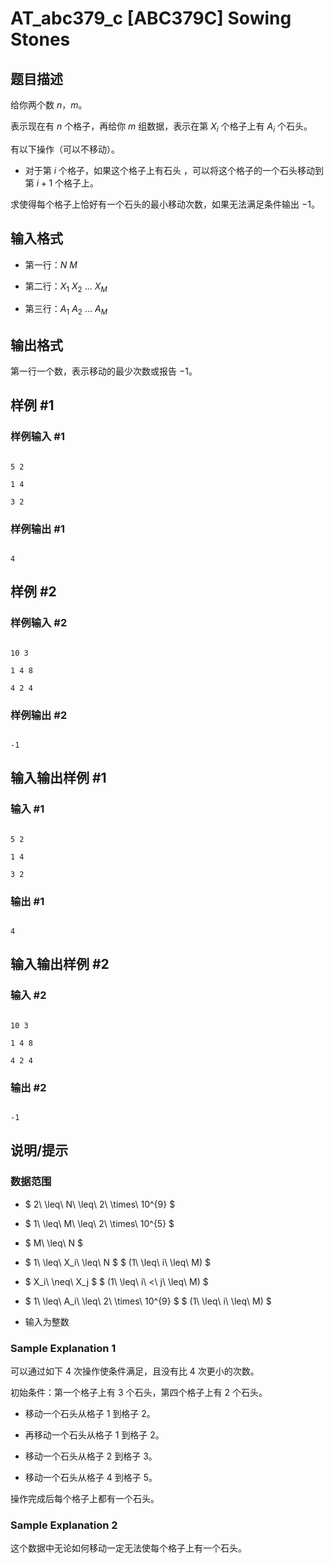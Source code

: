 # AT_abc379_c [ABC379C] Sowing Stones

## 题目描述

给你两个数 $n$，$m$。

表示现在有 $n$ 个格子，再给你 $m$ 组数据，表示在第 $X_i$ 个格子上有 $A_i$ 个石头。

有以下操作（可以不移动）。

- 对于第 $i$ 个格子，如果这个格子上有石头 ，可以将这个格子的一个石头移动到第 $i+1$ 个格子上。

求使得每个格子上恰好有一个石头的最小移动次数，如果无法满足条件输出 $-1$。

## 输入格式

- 第一行：$N$ $M$ 

- 第二行：$X_1$ $X_2$ $\ldots$ $X_M$

- 第三行：$A_1$ $A_2$ $\ldots$ $A_M$

## 输出格式

第一行一个数，表示移动的最少次数或报告 $-1$。

## 样例 #1

### 样例输入 #1

```
5 2
1 4
3 2
```

### 样例输出 #1

```
4
```

## 样例 #2

### 样例输入 #2

```
10 3
1 4 8
4 2 4
```

### 样例输出 #2

```
-1
```

## 输入输出样例 #1

### 输入 #1

```
5 2
1 4
3 2
```

### 输出 #1

```
4
```

## 输入输出样例 #2

### 输入 #2

```
10 3
1 4 8
4 2 4
```

### 输出 #2

```
-1
```

## 说明/提示

### 数据范围

- $ 2\ \leq\ N\ \leq\ 2\ \times\ 10^{9} $
- $ 1\ \leq\ M\ \leq\ 2\ \times\ 10^{5} $
- $ M\ \leq\ N $
- $ 1\ \leq\ X_i\ \leq\ N $ $ (1\ \leq\ i\ \leq\ M) $
- $ X_i\ \neq\ X_j $ $ (1\ \leq\ i\ <\ j\ \leq\ M) $
- $ 1\ \leq\ A_i\ \leq\ 2\ \times\ 10^{9} $ $ (1\ \leq\ i\ \leq\ M) $
- 输入为整数
 
### Sample Explanation 1

可以通过如下 $4$ 次操作使条件满足，且没有比 $4$ 次更小的次数。

初始条件：第一个格子上有 $3$ 个石头，第四个格子上有 $2$ 个石头。

- 移动一个石头从格子 $1$ 到格子 $2$。

- 再移动一个石头从格子 $1$ 到格子 $2$。 

- 移动一个石头从格子 $2$ 到格子 $3$。

- 移动一个石头从格子 $4$ 到格子 $5$。

操作完成后每个格子上都有一个石头。

### Sample Explanation 2

这个数据中无论如何移动一定无法使每个格子上有一个石头。